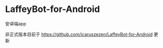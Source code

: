 # LaffeyBot-for-Android
安卓端app
 
 
非正式版本目前于 https://github.com/icaruszezen/LaffeyBot-for-Android 更新
